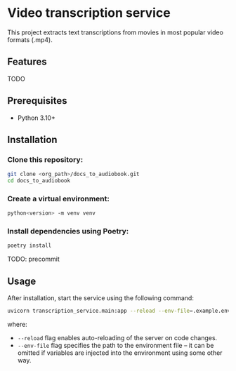# Video transcription service
This project extracts text transcriptions from movies in most popular video formats (.mp4).


## Features

TODO

## Prerequisites

- Python 3.10+

## Installation

### Clone this repository:
```bash
git clone <org_path>/docs_to_audiobook.git
cd docs_to_audiobook
```

### Create a virtual environment:
```bash
python<version> -m venv venv
```

### Install dependencies using Poetry:
```bash
poetry install
```

TODO: precommit

## Usage

After installation, start the service using the following command:
```bash
uvicorn transcription_service.main:app --reload --env-file=.example.env
```
where:
- `--reload` flag enables auto-reloading of the server on code changes.
- `--env-file` flag specifies the path to the environment file – it can be omitted if variables are injected
into the environment using some other way.